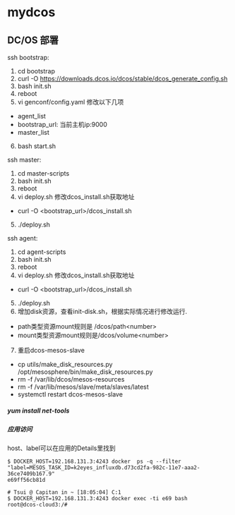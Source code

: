 # mydcos

## DC/OS 部署

ssh bootstrap:

1. cd bootstrap
2. curl -O https://downloads.dcos.io/dcos/stable/dcos_generate_config.sh
3. bash init.sh
4. reboot
5. vi genconf/config.yaml 修改以下几项
  * agent_list
  * bootstrap_url: 当前主机ip:9000
  * master_list
6. bash start.sh

ssh master:

1. cd master-scripts
2. bash init.sh
3. reboot
4. vi deploy.sh 修改dcos_install.sh获取地址
  * curl -O \<bootstrap_url>/dcos_install.sh
5. ./deploy.sh


ssh agent:

1. cd agent-scripts
2. bash init.sh
3. reboot
4. vi deploy.sh 修改dcos_install.sh获取地址
  * curl -O \<bootstrap_url>/dcos_install.sh
5. ./deploy.sh
6. 增加disk资源，查看init-disk.sh，根据实际情况进行修改运行.
  * path类型资源mount规则是 /dcos/path\<number>
  * mount类型资源mount规则是/dcos/volume\<number>
7. 重启dcos-mesos-slave
  * cp utils/make_disk_resources.py /opt/mesosphere/bin/make_disk_resources.py
  * rm -f /var/lib/dcos/mesos-resources
  * rm -f /var/lib/mesos/slave/meta/slaves/latest
  * systemctl restart dcos-mesos-slave



##### yum install net-tools

##### 应用访问

host、label可以在应用的Details里找到

```shell
$ DOCKER_HOST=192.168.131.3:4243 docker  ps -q --filter "label=MESOS_TASK_ID=k2eyes_influxdb.d73cd2fa-982c-11e7-aaa2-36ce7409b167.9"
e69ff56cb81d

# Tsui @ Capitan in ~ [18:05:04] C:1
$ DOCKER_HOST=192.168.131.3:4243 docker exec -ti e69 bash
root@dcos-cloud3:/#
```
